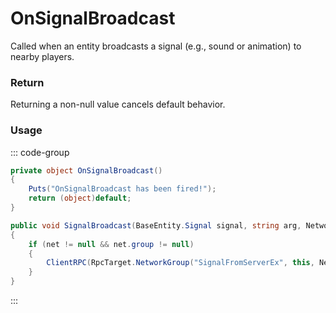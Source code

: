 # OnSignalBroadcast
<Badge type="info" text="Network"/>[<Badge type="danger" text="Carbon Compatible"/>](https://github.com/CarbonCommunity/Carbon)[<Badge type="warning" text="Oxide Compatible"/>](https://github.com/OxideMod/Oxide.Rust)
Called when an entity broadcasts a signal (e.g., sound or animation) to nearby players.

### Return
Returning a non-null value cancels default behavior.

### Usage
::: code-group
```csharp [Example]
private object OnSignalBroadcast()
{
	Puts("OnSignalBroadcast has been fired!");
	return (object)default;
}
```
```csharp [Source — Assembly-CSharp @ BaseEntity]
public void SignalBroadcast(BaseEntity.Signal signal, string arg, Network.Connection sourceConnection = null)
{
	if (net != null && net.group != null)
	{
		ClientRPC(RpcTarget.NetworkGroup("SignalFromServerEx", this, Network.SendMethod.Unreliable, Network.Priority.Immediate), (int)signal, arg, sourceConnection?.userid ?? 0);
	}
}

```
:::
